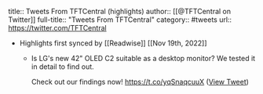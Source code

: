 title:: Tweets From TFTCentral (highlights)
author:: [[@TFTCentral on Twitter]]
full-title:: "Tweets From TFTCentral"
category:: #tweets
url:: https://twitter.com/TFTCentral

- Highlights first synced by [[Readwise]] [[Nov 19th, 2022]]
	- Is LG's new 42" OLED C2 suitable as a desktop monitor? We tested it in detail to find out.
	  
	  Check out our findings now!
	  https://t.co/yqSnaqcuuX ([View Tweet](https://twitter.com/TFTCentral/status/1520062622674132992))